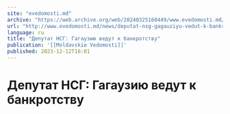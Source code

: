 ```yaml
---
site: "evedomosti.md"
archive: "https://web.archive.org/web/20240325160449/www.evedomosti.md/news/deputat-nsg-gagauziyu-vedut-k-bankrotstvu"
url: "http://www.evedomosti.md/news/deputat-nsg-gagauziyu-vedut-k-bankrotstvu"
language: ru
title: "Депутат НСГ: Гагаузию ведут к банкротству"
publication: '[[Moldavskie Vedomosti]]'
published: 2023-12-12T16:01
---
```


# Депутат НСГ: Гагаузию ведут к банкротству

